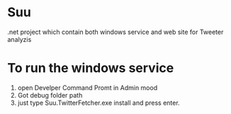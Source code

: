 # Suu
.net project which contain both windows service and web site for Tweeter analyzis

# To run the windows service 
1. open Develper Command Promt in Admin mood
2. Got debug folder path
3. just type Suu.TwitterFetcher.exe install and press enter.
